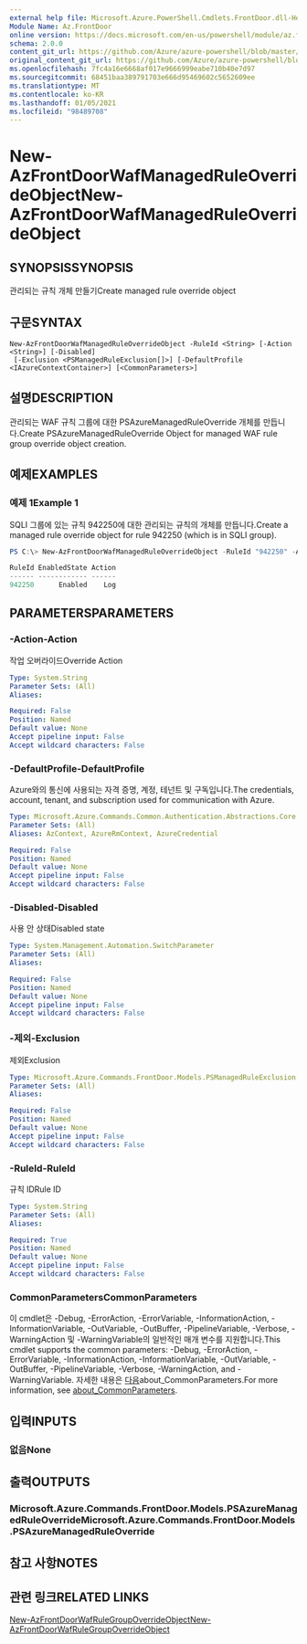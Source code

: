 ```yaml
---
external help file: Microsoft.Azure.PowerShell.Cmdlets.FrontDoor.dll-Help.xml
Module Name: Az.FrontDoor
online version: https://docs.microsoft.com/en-us/powershell/module/az.frontdoor/new-azfrontdoorwafmanagedruleoverrideobject
schema: 2.0.0
content_git_url: https://github.com/Azure/azure-powershell/blob/master/src/FrontDoor/FrontDoor/help/New-AzFrontDoorWafManagedRuleOverrideObject.md
original_content_git_url: https://github.com/Azure/azure-powershell/blob/master/src/FrontDoor/FrontDoor/help/New-AzFrontDoorWafManagedRuleOverrideObject.md
ms.openlocfilehash: 7fc4a16e6668af017e9666999eabe710b40e7d97
ms.sourcegitcommit: 68451baa389791703e666d95469602c5652609ee
ms.translationtype: MT
ms.contentlocale: ko-KR
ms.lasthandoff: 01/05/2021
ms.locfileid: "98489708"
---
```

# <span data-ttu-id="9fdeb-101">New-AzFrontDoorWafManagedRuleOverrideObject</span><span class="sxs-lookup"><span data-stu-id="9fdeb-101">New-AzFrontDoorWafManagedRuleOverrideObject</span></span>

## <span data-ttu-id="9fdeb-102">SYNOPSIS</span><span class="sxs-lookup"><span data-stu-id="9fdeb-102">SYNOPSIS</span></span>
<span data-ttu-id="9fdeb-103">관리되는 규칙 개체 만들기</span><span class="sxs-lookup"><span data-stu-id="9fdeb-103">Create managed rule override object</span></span>

## <span data-ttu-id="9fdeb-104">구문</span><span class="sxs-lookup"><span data-stu-id="9fdeb-104">SYNTAX</span></span>

```
New-AzFrontDoorWafManagedRuleOverrideObject -RuleId <String> [-Action <String>] [-Disabled]
 [-Exclusion <PSManagedRuleExclusion[]>] [-DefaultProfile <IAzureContextContainer>] [<CommonParameters>]
```

## <span data-ttu-id="9fdeb-105">설명</span><span class="sxs-lookup"><span data-stu-id="9fdeb-105">DESCRIPTION</span></span>
<span data-ttu-id="9fdeb-106">관리되는 WAF 규칙 그룹에 대한 PSAzureManagedRuleOverride 개체를 만듭니다.</span><span class="sxs-lookup"><span data-stu-id="9fdeb-106">Create PSAzureManagedRuleOverride Object for managed WAF rule group override object creation.</span></span>

## <span data-ttu-id="9fdeb-107">예제</span><span class="sxs-lookup"><span data-stu-id="9fdeb-107">EXAMPLES</span></span>

### <span data-ttu-id="9fdeb-108">예제 1</span><span class="sxs-lookup"><span data-stu-id="9fdeb-108">Example 1</span></span>
<span data-ttu-id="9fdeb-109">SQLI 그룹에 있는 규칙 942250에 대한 관리되는 규칙의 개체를 만듭니다.</span><span class="sxs-lookup"><span data-stu-id="9fdeb-109">Create a managed rule override object for rule 942250 (which is in SQLI group).</span></span>

```powershell
PS C:\> New-AzFrontDoorWafManagedRuleOverrideObject -RuleId "942250" -Action Log

RuleId EnabledState Action
------ ------------ ------
942250      Enabled    Log
```

## <span data-ttu-id="9fdeb-110">PARAMETERS</span><span class="sxs-lookup"><span data-stu-id="9fdeb-110">PARAMETERS</span></span>

### <span data-ttu-id="9fdeb-111">-Action</span><span class="sxs-lookup"><span data-stu-id="9fdeb-111">-Action</span></span>
<span data-ttu-id="9fdeb-112">작업 오버라이드</span><span class="sxs-lookup"><span data-stu-id="9fdeb-112">Override Action</span></span>

```yaml
Type: System.String
Parameter Sets: (All)
Aliases:

Required: False
Position: Named
Default value: None
Accept pipeline input: False
Accept wildcard characters: False
```

### <span data-ttu-id="9fdeb-113">-DefaultProfile</span><span class="sxs-lookup"><span data-stu-id="9fdeb-113">-DefaultProfile</span></span>
<span data-ttu-id="9fdeb-114">Azure와의 통신에 사용되는 자격 증명, 계정, 테넌트 및 구독입니다.</span><span class="sxs-lookup"><span data-stu-id="9fdeb-114">The credentials, account, tenant, and subscription used for communication with Azure.</span></span>

```yaml
Type: Microsoft.Azure.Commands.Common.Authentication.Abstractions.Core.IAzureContextContainer
Parameter Sets: (All)
Aliases: AzContext, AzureRmContext, AzureCredential

Required: False
Position: Named
Default value: None
Accept pipeline input: False
Accept wildcard characters: False
```

### <span data-ttu-id="9fdeb-115">-Disabled</span><span class="sxs-lookup"><span data-stu-id="9fdeb-115">-Disabled</span></span>
<span data-ttu-id="9fdeb-116">사용 안 상태</span><span class="sxs-lookup"><span data-stu-id="9fdeb-116">Disabled state</span></span>

```yaml
Type: System.Management.Automation.SwitchParameter
Parameter Sets: (All)
Aliases:

Required: False
Position: Named
Default value: None
Accept pipeline input: False
Accept wildcard characters: False
```

### <span data-ttu-id="9fdeb-117">-제외</span><span class="sxs-lookup"><span data-stu-id="9fdeb-117">-Exclusion</span></span>
<span data-ttu-id="9fdeb-118">제외</span><span class="sxs-lookup"><span data-stu-id="9fdeb-118">Exclusion</span></span>

```yaml
Type: Microsoft.Azure.Commands.FrontDoor.Models.PSManagedRuleExclusion[]
Parameter Sets: (All)
Aliases:

Required: False
Position: Named
Default value: None
Accept pipeline input: False
Accept wildcard characters: False
```

### <span data-ttu-id="9fdeb-119">-RuleId</span><span class="sxs-lookup"><span data-stu-id="9fdeb-119">-RuleId</span></span>
<span data-ttu-id="9fdeb-120">규칙 ID</span><span class="sxs-lookup"><span data-stu-id="9fdeb-120">Rule ID</span></span>

```yaml
Type: System.String
Parameter Sets: (All)
Aliases:

Required: True
Position: Named
Default value: None
Accept pipeline input: False
Accept wildcard characters: False
```

### <span data-ttu-id="9fdeb-121">CommonParameters</span><span class="sxs-lookup"><span data-stu-id="9fdeb-121">CommonParameters</span></span>
<span data-ttu-id="9fdeb-122">이 cmdlet은 -Debug, -ErrorAction, -ErrorVariable, -InformationAction, -InformationVariable, -OutVariable, -OutBuffer, -PipelineVariable, -Verbose, -WarningAction 및 -WarningVariable의 일반적인 매개 변수를 지원합니다.</span><span class="sxs-lookup"><span data-stu-id="9fdeb-122">This cmdlet supports the common parameters: -Debug, -ErrorAction, -ErrorVariable, -InformationAction, -InformationVariable, -OutVariable, -OutBuffer, -PipelineVariable, -Verbose, -WarningAction, and -WarningVariable.</span></span> <span data-ttu-id="9fdeb-123">자세한 내용은 [다음](http://go.microsoft.com/fwlink/?LinkID=113216)about_CommonParameters.</span><span class="sxs-lookup"><span data-stu-id="9fdeb-123">For more information, see [about_CommonParameters](http://go.microsoft.com/fwlink/?LinkID=113216).</span></span>

## <span data-ttu-id="9fdeb-124">입력</span><span class="sxs-lookup"><span data-stu-id="9fdeb-124">INPUTS</span></span>

### <span data-ttu-id="9fdeb-125">없음</span><span class="sxs-lookup"><span data-stu-id="9fdeb-125">None</span></span>

## <span data-ttu-id="9fdeb-126">출력</span><span class="sxs-lookup"><span data-stu-id="9fdeb-126">OUTPUTS</span></span>

### <span data-ttu-id="9fdeb-127">Microsoft.Azure.Commands.FrontDoor.Models.PSAzureManagedRuleOverride</span><span class="sxs-lookup"><span data-stu-id="9fdeb-127">Microsoft.Azure.Commands.FrontDoor.Models.PSAzureManagedRuleOverride</span></span>

## <span data-ttu-id="9fdeb-128">참고 사항</span><span class="sxs-lookup"><span data-stu-id="9fdeb-128">NOTES</span></span>

## <span data-ttu-id="9fdeb-129">관련 링크</span><span class="sxs-lookup"><span data-stu-id="9fdeb-129">RELATED LINKS</span></span>

[<span data-ttu-id="9fdeb-130">New-AzFrontDoorWafRuleGroupOverrideObject</span><span class="sxs-lookup"><span data-stu-id="9fdeb-130">New-AzFrontDoorWafRuleGroupOverrideObject</span></span>](./New-AzFrontDoorWafRuleGroupOverrideObject.md)